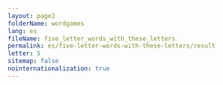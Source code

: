 ```yaml
---
layout: page2
folderName: wordgames
lang: es
fileName: five_letter_words_with_these_letters
permalink: es/five-letter-words-with-these-letters/result
letter: 5
sitemap: false
nointernationalization: true   
---
```

